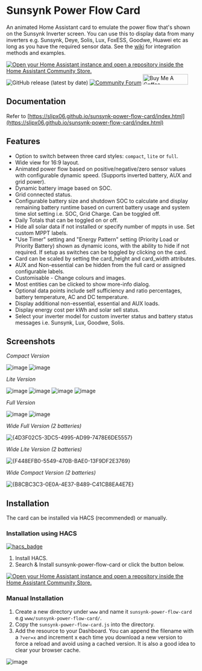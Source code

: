 # Sunsynk Power Flow Card

An animated Home Assistant card to emulate the power flow that's shown on the Sunsynk Inverter screen. You can use this to display data from many inverters e.g. Sunsynk, Deye, Solis, Lux, FoxESS, Goodwe, Huawei etc as long as you have the required sensor data. See the [wiki](https://github.com/slipx06/sunsynk-power-flow-card/wiki) for integration methods and examples.

[![Open your Home Assistant instance and open a repository inside the Home Assistant Community Store.](https://my.home-assistant.io/badges/hacs_repository.svg)](https://my.home-assistant.io/redirect/hacs_repository/?owner=slipx06&repository=sunsynk-power-flow-card&category=plugin)
![GitHub release (latest by date)](https://img.shields.io/github/v/release/slipx06/sunsynk-power-flow-card?style=for-the-badge)
[![Community Forum](https://img.shields.io/badge/community-forum-brightgreen.svg?style=for-the-badge)](https://community.home-assistant.io/t/sunsynk-deye-inverter-power-flow-card/562933/1)
<a href="https://www.buymeacoffee.com/slipx" target="_blank"><img src="https://cdn.buymeacoffee.com/buttons/default-orange.png" alt="Buy Me A Coffee" height="28" width="120"></a>

## Documentation

Refer to [https://slipx06.github.io/sunsynk-power-flow-card/index.html](https://slipx06.github.io/sunsynk-power-flow-card/index.html)

## Features

- Option to switch between three card styles: `compact`, `lite` or `full`.
- Wide view for 16:9 layout.
- Animated power flow based on positive/negative/zero sensor values with configurable dynamic speed. (Supports inverted battery, AUX and grid power).
- Dynamic battery image based on SOC.
- Grid connected status.
- Configurable battery size and shutdown SOC to calculate and display remaining battery runtime based on current battery usage and system time slot setting i.e. SOC, Grid Charge. Can be toggled off.
- Daily Totals that can be toggled on or off.
- Hide all solar data if not installed or specify number of mppts in use. Set custom MPPT labels.
- "Use Timer" setting and "Energy Pattern" setting (Priority Load or Priority Battery) shown as dynamic icons, with the ability to hide if not required. If setup as switches can be toggled by clicking on the card.
- Card can be scaled by setting the card_height and card_width attributes.
- AUX and Non-essential can be hidden from the full card or assigned configurable labels.
- Customisable - Change colours and images.
- Most entities can be clicked to show more-info dialog.
- Optional data points include self sufficiency and ratio percentages, battery temperature, AC and DC temperature.
- Display additional non-essential, essential and AUX loads.
- Display energy cost per kWh and solar sell status.
- Select your inverter model for custom inverter status and battery status messages i.e. Sunsynk, Lux, Goodwe, Solis.

## Screenshots

_Compact Version_

![image](https://github.com/slipx06/sunsynk-power-flow-card/assets/7227275/b1e437a8-d1f7-4d6a-a549-1cc908950002)
![image](https://github.com/slipx06/sunsynk-power-flow-card/assets/7227275/49c499c5-9d2b-43e7-8f5d-5b9da5e07fb9)

_Lite Version_

![image](https://github.com/slipx06/sunsynk-power-flow-card/assets/7227275/d25c621c-2607-445f-b3a3-865930387a05)
![image](https://github.com/slipx06/sunsynk-power-flow-card/assets/7227275/5a9078ee-7375-4f1c-affa-6fe291d62f8a)
![image](https://github.com/slipx06/sunsynk-power-flow-card/assets/7227275/73d6fae3-3e6b-4891-acc2-deb29156cd2d)
![image](https://github.com/slipx06/sunsynk-power-flow-card/assets/7227275/54ae290d-aa5c-428e-8a00-2a75e11c2de8)

_Full Version_

![image](https://github.com/slipx06/sunsynk-power-flow-card/assets/7227275/fdcce257-e7b5-4874-926c-17e911e83eba)
![image](https://github.com/slipx06/sunsynk-power-flow-card/assets/7227275/12af5b02-c456-4685-a50f-bd0044b9e9b0)

_Wide Full Version (2 batteries)_

![{4D3F02C5-3DC5-4995-AD99-7478E6DE5557}](https://github.com/user-attachments/assets/af169593-c73f-469e-bc8b-62fb72b8af43)

_Wide Lite Version (2 batteries)_

![{F448EFB0-5549-470B-BAE0-13F9DF2E3769}](https://github.com/user-attachments/assets/100c80d2-1d5f-46f4-ae83-f48c923cadf6)

_Wide Compact Version (2 batteries)_

![{B8CBC3C3-0E0A-4E37-B489-C41CB8EA4E7E}](https://github.com/user-attachments/assets/1cd5508d-33a0-4df9-9665-5a4d9e753178)

## Installation

The card can be installed via HACS (recommended) or manually.

### Installation using HACS

[![hacs_badge](https://img.shields.io/badge/HACS-Default-blue.svg)](https://github.com/custom-components/hacs)

1. Install HACS.
2. Search & Install sunsynk-power-flow-card or click the button below.

[![Open your Home Assistant instance and open a repository inside the Home Assistant Community Store.](https://my.home-assistant.io/badges/hacs_repository.svg)](https://my.home-assistant.io/redirect/hacs_repository/?owner=slipx06&repository=sunsynk-power-flow-card&category=plugin)

### Manual Installation

1. Create a new directory under `www` and name it `sunsynk-power-flow-card` e.g `www/sunsynk-power-flow-card/`.
2. Copy the `sunsynk-power-flow-card.js` into the directory.
3. Add the resource to your Dashboard. You can append the filename with a `?ver=x` and increment x each time you download a new version to force a reload and avoid using a cached version. It is also a good idea to clear your browser cache.

![image](https://user-images.githubusercontent.com/7227275/235441241-93ab0c7d-341d-428f-8ca8-60ec932dde2d.png)
